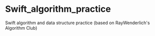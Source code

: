# Swift_algorithm_practice
Swift algorithm and data structure practice (based on RayWenderlich's Algorithm Club)
